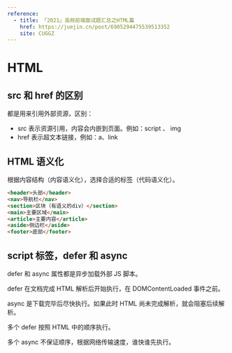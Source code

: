 ```yaml
---
reference:
  - title: 「2021」高频前端面试题汇总之HTML篇
    href: https://juejin.cn/post/6905294475539513352
    site: CUGGZ
---
```


# HTML

## src 和 href 的区别

都是用来引用外部资源，区别：
- src 表示资源引用，内容会内嵌到页面。例如：script 、 img
- href 表示超文本链接，例如：a、link

## HTML 语义化

根据内容结构（内容语义化），选择合适的标签（代码语义化）。

```html
<header>头部</header>
<nav>导航栏</nav>
<section>区块（有语义的div）</section>
<main>主要区域</main>
<article>主要内容</article>
<aside>侧边栏</aside>
<footer>底部</footer>
```

## script 标签，defer 和 async

defer 和 async 属性都是异步加载外部 JS 脚本。

defer 在文档完成 HTML 解析后开始执行，在 DOMContentLoaded 事件之前。

async 是下载完毕后尽快执行。如果此时 HTML 尚未完成解析，就会阻塞后续解析。

多个 defer 按照 HTML 中的顺序执行。

多个 async 不保证顺序，根据网络传输速度，谁快谁先执行。

